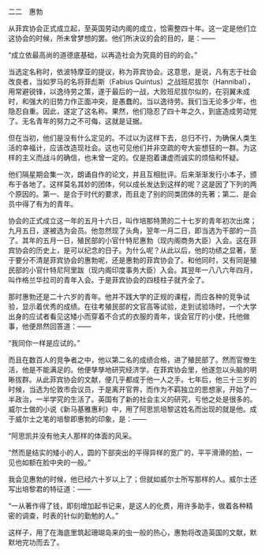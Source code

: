 二二　惠勃

  

从菲宾协会正式成立起，至英国劳动内阁的成立，恰需整四十年。这一定是他们立这协会的时候，所未曾梦想的罢。他们所决议的会的目的，是：——

  

“成立依最高尚的道德底基础，以再造社会为究竟的目的的会。”

当选定名称时，依波特摩亚的提议，称为菲宾协会。这意思，是说，凡有志于社会改良者，当如罗马的名将菲彪斯（Fabius Quintus）之战班尼拔尔（Hannibal），用常避锐锋，以逸待劳之策，遂于最后的一战，大败班尼拔尔似的，在羽翼未成时，和强大的旧势力作正面冲突，是愚蠢的。当以逸待劳。我们当无论多少年，也隐忍自重。因此，遂定了这名称。果然，他们隐忍了四十年之久，到底造成劳动党了。无名青年的努力之不可侮，这就是证据。

但在当初，他们是没有什么定见的。不过以为这样下去，总归不行，为确保人类生活的幸福计，应该改造现社会。这也可见他们并非空疏的夸大妄想狂的一群。为这样的主义而战斗的确信，也未曾一定的。仅是抱着谦虚而诚实的烦恼和怀疑。

他们隔星期会集一次，朗诵自作的论文，并且互相批评。后来渐渐发行小本子，颁布于各地了。这样莫名其妙的团体，何以成长发达到这样的呢？这是因了下列的两个原因的。第一、是合于时代的要求，而且走了别的同类团体的先著；第二、是会员中得了有为的青年。

协会的正式成立这一年的五月十六日，叫作培那特萧的二十七岁的青年初次出席；九月五日，遂被选为会员。他忽然现了头角，翌年一月二日，即当选为干部的一员了。其年的五月一日，殖民部的小官什特尼惠勃（现内阁商务大臣）入会。这在菲宾协会的历史上，是可以纪念的日子。为什么呢？从此以后，他的功绩之显著，至于要分不清是菲宾协会的惠勃呢，还是惠勃的菲宾协会了。和他同时，又有同是殖民部的小官什特尼阿里跋（现内阁印度事务大臣）入会。其翌年一八八六年四月，叫作格兰华拉司的青年入会。于是菲宾协会的四枝柱子就齐全了。

那时惠勃还是二十六岁的青年。他并不践大学的正规的课程，而应各种的竞争试验，显示着优秀的成绩。在往考殖民部的文官高等试验，走到试验场时，一个大学出身的应试者看见这矮小而穿着不合式的衣服的青年，误会官厅的小使，托他做事，他便昂然回答道：——

  

“我同你一样是应试的。”

  

而且在数百人的竞争者之中，他以第二名的成绩合格，进了殖民部了。然而官僚生活，他是不能满足的。他便孳孳地研究经济学。在菲宾协会里，他遂忽以头脑的明晰拔群。从此菲宾协会的文献，便几乎都成于他一人之手。七年后，他三十三岁的时候，当选为伦敦市会议员，于是离开官界，而作为不羁独立的思想家，开始了一半政治，一半学究的生活了。英国有了新的社会主义的研究，亏他之处是很多的。威尔士做的小说《新马基雅惠利》中，用了阿思凯培黎这姓名而出现的就是他。成于威尔士之笔的培黎即惠勃的印象，是：——

  

“阿思凯并没有他夫人那样的体面的风采。

“然而是结实的矮小的人，圆的下部突出的平得异样的宽广的，平平滑滑的脸，一见也如额在脸中央的一般。”

  

我会见惠勃的时候，他已经六十岁以上了；但就如威尔士所写那样的人。威尔士还写出培黎君的特征道：——

  

“一从著作得了钱，即刻增加起书记来，是这人的化费，用许多助手，做着各种精密的调查，时表的针似的勤勉的人。”

  

这样子，用了在海底里筑起珊瑚岛来的虫一般的热心，惠勃将改造英国的文献，默默地完功而去了。